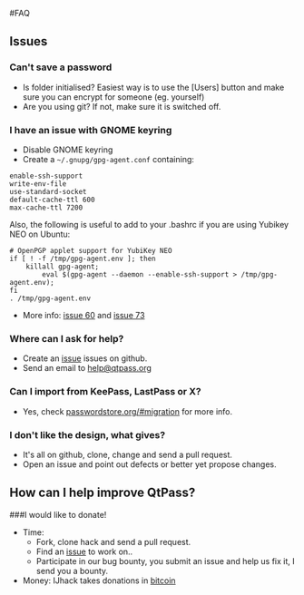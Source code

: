 #FAQ

## Issues

### Can't save a password
* Is folder initialised? Easiest way is to use the [Users] button and make sure you can encrypt for someone (eg. yourself)
* Are you using git? If not, make sure it is switched off.

### I have an issue with GNOME keyring
* Disable GNOME keyring
* Create a `~/.gnupg/gpg-agent.conf` containing:
```
enable-ssh-support
write-env-file
use-standard-socket
default-cache-ttl 600
max-cache-ttl 7200
```

Also, the following is useful to add to your .bashrc if you are using Yubikey NEO on Ubuntu:

```
# OpenPGP applet support for YubiKey NEO
if [ ! -f /tmp/gpg-agent.env ]; then
    killall gpg-agent;
        eval $(gpg-agent --daemon --enable-ssh-support > /tmp/gpg-agent.env);
fi
. /tmp/gpg-agent.env
```

* More info: [issue 60](https://github.com/IJHack/qtpass/issues/60) and [issue 73](https://github.com/IJHack/qtpass/issues/73)

### Where can I ask for help?
* Create an [issue](https://github.com/IJHack/qtpass/) issues on github.
* Send an email to [help@qtpass.org](help@qtpass.org)

### Can I import from KeePass, LastPass or X?
* Yes, check [passwordstore.org/#migration](http://www.passwordstore.org/#migration) for more info.

### I don't like the design, what gives?
* It's all on github, clone, change and send a pull request.
* Open an issue and point out defects or better yet propose changes.

## How can I help improve QtPass?


###I would like to donate!

* Time:
  * Fork, clone hack and send a pull request.
  * Find an [issue](https://github.com/IJHack/qtpass/issues) to work on..
  * Participate in our bug bounty, you submit an issue and help us fix it, I send you a bounty.
* Money:
IJhack takes donations in [bitcoin](https://blockchain.info/address/146dqz8zXn9iNZMv5s7JVqwZKjrmumHBfb)
